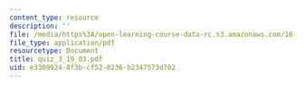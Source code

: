```yaml
---
content_type: resource
description: ''
file: /media/https%3A/open-learning-course-data-rc.s3.amazonaws.com/16-30-estimation-and-control-of-aerospace-systems-spring-2004/e33099248f3bcf520236b2347573d702_quiz_3_19_03.pdf
file_type: application/pdf
resourcetype: Document
title: quiz_3_19_03.pdf
uid: e3309924-8f3b-cf52-0236-b2347573d702
---
```

